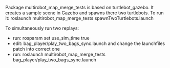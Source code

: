 Package multirobot_map_merge_tests is based on turtlebot_gazebo. It creates a sample scene in Gazebo and spawns there two turtlebots.
To run it: roslaunch multirobot_map_merge_tests spawnTwoTurtlebots.launch

To simultaneously run two replays:
- run: rosparam set use_sim_time true
- edit: bag_player/play_two_bags_sync.launch and change the launchfiles patch into correct one
- run: roslaunch multirobot_map_merge_tests bag_player/play_two_bags_sync.launch

